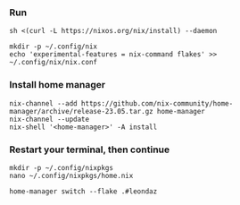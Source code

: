 ### Run

```shell
sh <(curl -L https://nixos.org/nix/install) --daemon
```

```shell
mkdir -p ~/.config/nix
echo 'experimental-features = nix-command flakes' >> ~/.config/nix/nix.conf
```

### Install home manager

```shell
nix-channel --add https://github.com/nix-community/home-manager/archive/release-23.05.tar.gz home-manager
nix-channel --update
nix-shell '<home-manager>' -A install
```

### Restart your terminal, then continue

```shell
mkdir -p ~/.config/nixpkgs
nano ~/.config/nixpkgs/home.nix
```
```shell
home-manager switch --flake .#leondaz
```